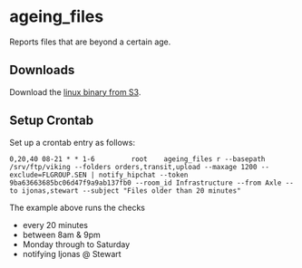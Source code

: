 ageing_files
============

Reports files that are beyond a certain age.

Downloads
---------
Download the [linux binary from S3](https://s3.amazonaws.com/emergeadapt-public-downloads/ageing_files).

Setup Crontab
-------------
Set up a crontab entry as follows:

    0,20,40 08-21 * * 1-6         root    ageing_files r --basepath /srv/ftp/viking --folders orders,transit,upload --maxage 1200 --exclude=FLGROUP.SEN | notify_hipchat --token 9ba63663685bc06d47f9a9ab137fb0 --room_id Infrastructure --from Axle --to ijonas,stewart --subject "Files older than 20 minutes"
    
The example above runs the checks

- every 20 minutes
- between 8am & 9pm
- Monday through to Saturday
- notifying Ijonas @ Stewart

